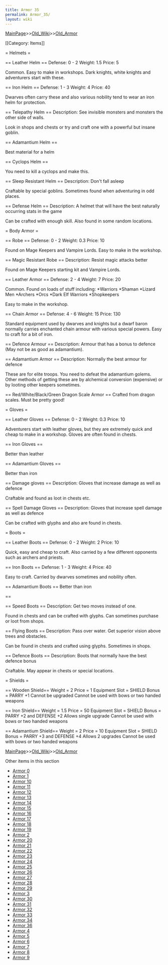```yaml
---
title: Armor 35
permalink: Armor_35/
layout: wiki
---
```


[MainPage](/keeperrl_wiki/ "wikilink")>>[Old_Wiki](/keeperrl_wiki/Old_Wiki "wikilink")>>[Old_Armor](/keeperrl_wiki/Old_Armor "wikilink")

[[Category: Items]]

= Helmets =

== Leather Helm ==
 Defense: 0 - 2
 Weight: 1.5
 Price: 5

Common. Easy to make in workshops. Dark knights, white knights and adventurers start with these.

== Iron Helm ==
 Defense: 1 - 3
 Weight: 4
 Price: 40

Dwarves often carry these and also various nobility tend to wear an iron helm for protection.

== Telepathy Helm ==
 Description: See invisible monsters and monsters the other side of walls.

Look in shops and chests or try and craft one with a powerful but insane goblin.

== Adamantium Helm ==

 Best material for a helm

== Cyclops Helm ==

 You need to kill a cyclops and make this.

== Sleep Resistant Helm ==
 Description: Don't fall asleep

Craftable by special goblins. Sometimes found when adventuring in odd places.

== Defense Helm ==
 Description: A helmet that will have the best naturally occurring stats in the game

Can be crafted with enough skill. Also found in some random locations.

= Body Armor =

== Robe ==
 Defense: 0 - 2
 Weight: 0.3
 Price: 10

Found on Mage Keepers and Vampire Lords.
Easy to make in the workshop.

== Magic Resistant Robe ==
 Description: Resist magic attacks better

Found on Mage Keepers starting kit and Vampire Lords.

== Leather Armor ==
 Defense: 2 - 4
 Weight: 7
 Price: 20

Common. Found on loads of stuff including:
*Warriors
*Shaman
*Lizard Men
*Archers
*Orcs
*Dark Elf Warriors
*Shopkeepers

Easy to make in the workshop.

== Chain Armor ==
 Defense: 4 - 6
 Weight: 15
 Price: 130

Standard equipment used by dwarves and knights but a dwarf baron normally carries enchanted chain armour with various special powers. Easy to craft for a bit of iron.

== Defence Armour ==
 Description: Armour that has a bonus to defence (May not be as good as adamantium).

== Adamantium Armor ==
 Description: Normally the best armour for defence

These are for elite troops. You need to defeat the adamantium golems. Other methods of getting these are by alchemical conversion (expensive) or by looting other keepers sometimes.

== Red/White/Black/Green Dragon Scale Armor ==
 Crafted from dragon scales. Must be pretty good!

= Gloves =

== Leather Gloves ==
 Defense: 0 - 2
 Weight: 0.3
 Price: 10

Adventurers start with leather gloves, but they are extremely quick and cheap to make in a workshop. Gloves are often found in chests.

== Iron Gloves ==

 Better than leather

== Adamantium Gloves ==

 Better than iron

== Damage gloves ==
 Description: Gloves that increase damage as well as defence

Craftable and found as loot in chests etc.

== Spell Damage Gloves ==
 Description: Gloves that increase spell damage as well as defence

Can be crafted with glyphs and also are found in chests.

= Boots =

== Leather Boots ==
 Defense: 0 - 2
 Weight: 2
 Price: 10

Quick, easy and cheap to craft. Also carried by a few different opponents such as archers and priests.

== Iron Boots ==
 Defense: 1 - 3
 Weight: 4
 Price: 40

Easy to craft. Carried by dwarves sometimes and nobility often.

== Adamantium Boots ==
 Better than iron

==

== Speed Boots ==
 Description: Get two moves instead of one.

Found in chests and can be crafted with glyphs. Can sometimes purchase or loot from shops.

== Flying Boots ==
 Description: Pass over water. Get superior vision above trees and obstacles.

Can be found in chests and crafted using glyphs. Sometimes in shops.

== Defence Boots ==
 Description: Boots that normally have the best defence bonus

Craftable. May appear in chests or special locations.

= Shields =

== Wooden Shield==
 Weight =  2 
 Price =  1 
 Equipment Slot =  SHIELD 
 Bonus = PARRY +1 
 Cannot be upgraded
 Cannot be used with bows or two handed weapons

== Iron Shield==
 Weight = 1.5 
 Price =  50 
 Equipment Slot =  SHIELD 
 Bonus = PARRY +2 and DEFENSE +2 
 Allows single upgrade
 Cannot be used with bows or two handed weapons

== Adamantium Shield==
 Weight =  2 
 Price =  10
 Equipment Slot =  SHIELD 
 Bonus = PARRY +3 and DEFENSE +4 
 Allows 2 upgrades
 Cannot be used with bows or two handed weapons

[MainPage](/keeperrl_wiki/ "wikilink")>>[Old_Wiki](/keeperrl_wiki/Old_Wiki "wikilink")>>[Old_Armor](/keeperrl_wiki/Old_Armor "wikilink")

Other items in this section
-    [Armor 0](/keeperrl_wiki/Armor_0 "wikilink")
-    [Armor 1](/keeperrl_wiki/Armor_1 "wikilink")
-    [Armor 10](/keeperrl_wiki/Armor_10 "wikilink")
-    [Armor 11](/keeperrl_wiki/Armor_11 "wikilink")
-    [Armor 12](/keeperrl_wiki/Armor_12 "wikilink")
-    [Armor 13](/keeperrl_wiki/Armor_13 "wikilink")
-    [Armor 14](/keeperrl_wiki/Armor_14 "wikilink")
-    [Armor 15](/keeperrl_wiki/Armor_15 "wikilink")
-    [Armor 16](/keeperrl_wiki/Armor_16 "wikilink")
-    [Armor 17](/keeperrl_wiki/Armor_17 "wikilink")
-    [Armor 18](/keeperrl_wiki/Armor_18 "wikilink")
-    [Armor 19](/keeperrl_wiki/Armor_19 "wikilink")
-    [Armor 2](/keeperrl_wiki/Armor_2 "wikilink")
-    [Armor 20](/keeperrl_wiki/Armor_20 "wikilink")
-    [Armor 21](/keeperrl_wiki/Armor_21 "wikilink")
-    [Armor 22](/keeperrl_wiki/Armor_22 "wikilink")
-    [Armor 23](/keeperrl_wiki/Armor_23 "wikilink")
-    [Armor 24](/keeperrl_wiki/Armor_24 "wikilink")
-    [Armor 25](/keeperrl_wiki/Armor_25 "wikilink")
-    [Armor 26](/keeperrl_wiki/Armor_26 "wikilink")
-    [Armor 27](/keeperrl_wiki/Armor_27 "wikilink")
-    [Armor 28](/keeperrl_wiki/Armor_28 "wikilink")
-    [Armor 29](/keeperrl_wiki/Armor_29 "wikilink")
-    [Armor 3](/keeperrl_wiki/Armor_3 "wikilink")
-    [Armor 30](/keeperrl_wiki/Armor_30 "wikilink")
-    [Armor 31](/keeperrl_wiki/Armor_31 "wikilink")
-    [Armor 32](/keeperrl_wiki/Armor_32 "wikilink")
-    [Armor 33](/keeperrl_wiki/Armor_33 "wikilink")
-    [Armor 34](/keeperrl_wiki/Armor_34 "wikilink")
-    [Armor 36](/keeperrl_wiki/Armor_36 "wikilink")
-    [Armor 4](/keeperrl_wiki/Armor_4 "wikilink")
-    [Armor 5](/keeperrl_wiki/Armor_5 "wikilink")
-    [Armor 6](/keeperrl_wiki/Armor_6 "wikilink")
-    [Armor 7](/keeperrl_wiki/Armor_7 "wikilink")
-    [Armor 8](/keeperrl_wiki/Armor_8 "wikilink")
-    [Armor 9](/keeperrl_wiki/Armor_9 "wikilink")
